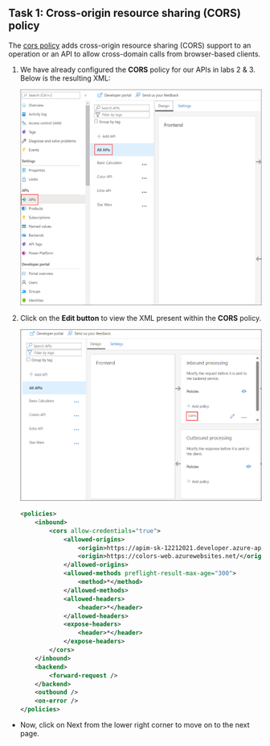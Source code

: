 ## Task 1: Cross-origin resource sharing (CORS) policy

The [cors policy](<https://docs.microsoft.com/en-us/azure/api-management/api-management-cross-domain-policies#CORS>) adds cross-origin resource sharing (CORS) support to an operation or an API to allow cross-domain calls from browser-based clients.

1. We have already configured the **CORS** policy for our APIs in labs 2 & 3. Below is the resulting XML:

    ![APIM Policy CORS All APIs](media/08.png)  

1. Click on the **Edit button** to view the XML present within the **CORS** policy.

    ![APIM Policy CORS All APIs](media/all-api1.png)  


    ```xml
    <policies>
        <inbound>
            <cors allow-credentials="true">
                <allowed-origins>
                    <origin>https://apim-sk-12212021.developer.azure-api.net</origin>
                    <origin>https://colors-web.azurewebsites.net/</origin>
                </allowed-origins>
                <allowed-methods preflight-result-max-age="300">
                    <method>*</method>
                </allowed-methods>
                <allowed-headers>
                    <header>*</header>
                </allowed-headers>
                <expose-headers>
                    <header>*</header>
                </expose-headers>
            </cors>
        </inbound>
        <backend>
            <forward-request />
        </backend>
        <outbound />
        <on-error />
    </policies>
    ```

- Now, click on Next from the lower right corner to move on to the next page.

